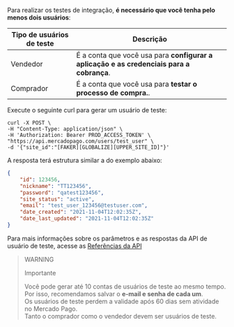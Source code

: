 Para realizar os testes de integração, **é necessário que você tenha pelo menos dois usuários**:

| Tipo de usuários de teste | Descrição |
| --- | --- |
| Vendedor | É a conta que você usa para **configurar a aplicação e as credenciais para a cobrança**. |
| Comprador | É a conta que você usa para **testar o processo de compra.**. |

Execute o seguinte curl para gerar um usuário de teste:

```curl
curl -X POST \
-H "Content-Type: application/json" \
-H 'Authorization: Bearer PROD_ACCESS_TOKEN' \
"https://api.mercadopago.com/users/test_user" \
-d '{"site_id":"[FAKER][GLOBALIZE][UPPER_SITE_ID]"}'
```

A resposta terá estrutura similar a do exemplo abaixo:

```json
{
    "id": 123456,
    "nickname": "TT123456",
    "password": "qatest123456",
    "site_status": "active",
    "email": "test_user_123456@testuser.com",
    "date_created": "2021-11-04T12:02:35Z",
    "date_last_updated": "2021-11-04T12:02:35Z"
}
```

Para mais informações sobre os parâmetros e as respostas da API de usuário de teste, acesse as [Referências da API](https://www.mercadopago[FAKER][URL][DOMAIN]/developers/pt/reference/test_user/_users_test_user/post)

> WARNING
>
> Importante
>
> Você pode gerar até 10 contas de usuários de teste ao mesmo tempo. Por isso, recomendamos salvar o **e-mail e senha de cada um**.
> <br/>
> Os usuários de teste perdem a validade após 60 dias sem atividade no Mercado Pago.
> <br/>
> Tanto o comprador como o vendedor devem ser usuários de teste.